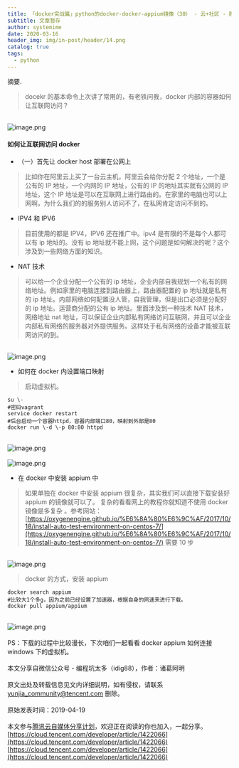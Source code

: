 ```yaml
---
title: 「docker实战篇」python的docker-docker-appium镜像（30） - 云+社区 - 腾讯云
subtitle: 文章暂存
author: systemime
date: 2020-03-16
header_img: img/in-post/header/14.png
catalog: true
tags:
  - python
---
```

摘要.

<!-- more -->
> docekr 的基本命令上次讲了常用的，有老铁问我，docker 内部的容器如何让互联网访问？


<br />![image.png](https://cdn.nlark.com/yuque/0/2021/png/663138/1620029389670-8b18e931-806b-4841-807d-1a370490062b.png#align=left&display=inline&height=402&margin=%5Bobject%20Object%5D&name=image.png&originHeight=402&originWidth=485&size=247579&status=done&style=none&width=485)<br />

<a name="5f4437df"></a>
#### 如何让互联网访问 docker


- （一）首先让 docker host 部署在公网上



> 比如你在阿里云上买了一台云主机，阿里云会给你分配 2 个地址，一个是公有的 IP 地址，一个内网的 IP 地址，公有的 IP 的地址其实就有公网的 IP 地址，这个 IP 地址是可以在互联网上进行路由的。在家里的电脑也可以上网啊，为什么我们的的服务别人访问不了，在私网肯定访问不到的。



- IPV4 和 IPV6



> 目前使用的都是 IPV4，IPV6 还在推广中。ipv4 是有限的不是每个人都可以有 ip 地址的。没有 ip 地址就不能上网，这个问题是如何解决的呢？这个涉及到一些网络方面的知识。



- NAT 技术



> 可以给一个企业分配一个公有的 ip 地址，企业内部自我规划一个私有的网络地址。例如家里的电脑连接到路由器上，路由器配置的 ip 地址就是私有的 ip 地址。内部网络如何配置没人管，自我管理，但是出口必须是分配好的 ip 地址。运营商分配的公有 ip 地址。里面涉及到一种技术 NAT 技术，网络地址 nat 地址，可以保证企业内部私有网络访问互联网，并且可以企业内部私有网络的服务器对外提供服务。这样处于私有网络的设备才能被互联网访问的到。


<br />![image.png](https://cdn.nlark.com/yuque/0/2021/png/663138/1620029399827-d7262a4b-3123-4fc6-b10e-1774502aa394.png#align=left&display=inline&height=513&margin=%5Bobject%20Object%5D&name=image.png&originHeight=513&originWidth=963&size=99150&status=done&style=none&width=963)<br />

- 如何在 docker 内设置端口映射



> 启动虚拟机。



```
su \-
#密码vagrant
service docker restart
#后台启动一个容器httpd，容器内部端口80，映射到外部是80
docker run \-d \-p 80:80 httpd
```

<br />![image.png](https://cdn.nlark.com/yuque/0/2021/png/663138/1620029411772-28663608-8969-4eaf-82f5-5b1fee99a13b.png#align=left&display=inline&height=339&margin=%5Bobject%20Object%5D&name=image.png&originHeight=339&originWidth=1080&size=289552&status=done&style=none&width=1080)<br />
<br />![image.png](https://cdn.nlark.com/yuque/0/2021/png/663138/1620029419212-8ddf5127-0772-4ca1-bd17-ed6ca33d2e5f.png#align=left&display=inline&height=228&margin=%5Bobject%20Object%5D&name=image.png&originHeight=228&originWidth=681&size=8802&status=done&style=none&width=681)<br />

- 在 docker 中安装 appium 中



> 如果单独在 docker 中安装 appium 很复杂，其实我们可以直接下载安装好 appium 的镜像就可以了。
> 复杂的看看网上的教程你就知道不使用 docker 镜像是多复杂 。参考网站：[https://oxygenengine.github.io/%E6%8A%80%E6%9C%AF/2017/10/18/install-auto-test-environment-on-centos-7/](https://oxygenengine.github.io/%E6%8A%80%E6%9C%AF/2017/10/18/install-auto-test-environment-on-centos-7/) 需要 10 步


<br />![image.png](https://cdn.nlark.com/yuque/0/2021/png/663138/1620029428274-3715d3be-09d6-47ad-ba6d-b10c06a6d8d8.png#align=left&display=inline&height=759&margin=%5Bobject%20Object%5D&name=image.png&originHeight=759&originWidth=1080&size=351916&status=done&style=none&width=1080)<br />

> docker 的方式，安装 appium



```
docker search appium
#比较大1个多g，因为之前已经设置了加速器，根据自身的网速来进行下载。
docker pull appium/appium
```

<br />![image.png](https://cdn.nlark.com/yuque/0/2021/png/663138/1620029437595-2fbb3ff7-e901-472b-ba4f-9186ca003518.png#align=left&display=inline&height=540&margin=%5Bobject%20Object%5D&name=image.png&originHeight=540&originWidth=1080&size=518012&status=done&style=none&width=1080)<br />
<br />PS：下载的过程中比较漫长，下次咱们一起看看 docker appium 如何连接 windows 下的虚拟机。<br />
<br />本文分享自微信公众号 - 编程坑太多（idig88），作者：诸葛阿明<br />
<br />原文出处及转载信息见文内详细说明，如有侵权，请联系 [yunjia_community@tencent.com](mailto:yunjia_community@tencent.com) 删除。<br />
<br />原始发表时间：2019-04-19<br />
<br />本文参与[腾讯云自媒体分享计划](https://cloud.tencent.com/developer/support-plan)，欢迎正在阅读的你也加入，一起分享。<br />[https://cloud.tencent.com/developer/article/1422066](https://cloud.tencent.com/developer/article/1422066)<br />[https://cloud.tencent.com/developer/article/1422066](https://cloud.tencent.com/developer/article/1422066)
